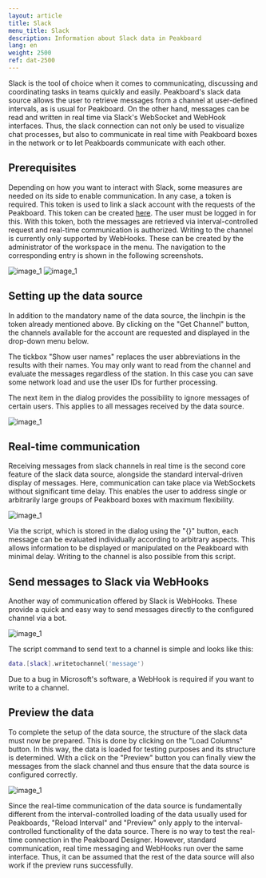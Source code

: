 ```yaml
---
layout: article
title: Slack
menu_title: Slack
description: Information about Slack data in Peakboard
lang: en
weight: 2500
ref: dat-2500
---
```

Slack is the tool of choice when it comes to communicating, discussing and coordinating tasks in teams quickly and easily. Peakboard's slack data source allows the user to retrieve messages from a channel at user-defined intervals, as is usual for Peakboard. On the other hand, messages can be read and written in real time via Slack's WebSocket and WebHook interfaces. Thus, the slack connection can not only be used to visualize chat processes, but also to communicate in real time with Peakboard boxes in the network or to let Peakboards communicate with each other.

## Prerequisites

Depending on how you want to interact with Slack, some measures are needed on its side to enable communication.
In any case, a token is required. This token is used to link a slack account with the requests of the Peakboard. This token can be created [here](https://api.slack.com/custom-integrations/legacy-tokens). The user must be logged in for this.
With this token, both the messages are retrieved via interval-controlled request and real-time communication is authorized.
Writing to the channel is currently only supported by WebHooks. These can be created by the administrator of the workspace in the menu. The navigation to the corresponding entry is shown in the following screenshots.

![image_1](/assets/images/Data_Sources/Slack/Datenquelle_Slack_00_WebHook.png)
![image_1](/assets/images/Data_Sources/Slack/Datenquelle_Slack_01_WebHook2.png)

## Setting up the data source

In addition to the mandatory name of the data source, the linchpin is the token already mentioned above. By clicking on the "Get Channel" button, the channels available for the account are requested and displayed in the drop-down menu below.

The tickbox "Show user names" replaces the user abbreviations in the results with their names. You may only want to read from the channel and evaluate the messages regardless of the station. In this case you can save some network load and use the user IDs for further processing.

The next item in the dialog provides the possibility to ignore messages of certain users. This applies to all messages received by the data source.

![image_1](/assets/images/Data_Sources/Slack/Datenquelle_Slack_03_UserList.png)

## Real-time communication

Receiving messages from slack channels in real time is the second core feature of the slack data source, alongside the standard interval-driven display of messages. Here, communication can take place via WebSockets without significant time delay. This enables the user to address single or arbitrarily large groups of Peakboard boxes with maximum flexibility.

![image_1](/assets/images/Data_Sources/Slack/Datenquelle_Slack_04_RTM.png)

Via the script, which is stored in the dialog using the "{}" button, each message can be evaluated individually according to arbitrary aspects. This allows information to be displayed or manipulated on the Peakboard with minimal delay. Writing to the channel is also possible from this script.

## Send messages to Slack via WebHooks

Another way of communication offered by Slack is WebHooks. These provide a quick and easy way to send messages directly to the configured channel via a bot.

![image_1](/assets/images/Data_Sources/Slack/Datenquelle_Slack_05_WebHookSection.png)

The script command to send text to a channel is simple and looks like this:
```lua
data.[slack].writetochannel('message')
```
Due to a bug in Microsoft's software, a WebHook is required if you want to write to a channel.

## Preview the data

To complete the setup of the data source, the structure of the slack data must now be prepared. This is done by clicking on the "Load Columns" button. In this way, the data is loaded for testing purposes and its structure is determined.
With a click on the "Preview" button you can finally view the messages from the slack channel and thus ensure that the data source is configured correctly.

![image_1](/assets/images/Data_Sources/Slack/Datenquelle_Slack_06_Preview.png)

Since the real-time communication of the data source is fundamentally different from the interval-controlled loading of the data usually used for Peakboards, "Reload Interval" and "Preview" only apply to the interval-controlled functionality of the data source. There is no way to test the real-time connection in the Peakboard Designer. However, standard communication, real time messaging and WebHooks run over the same interface. Thus, it can be assumed that the rest of the data source will also work if the preview runs successfully.